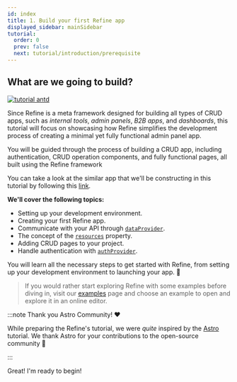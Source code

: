 ```yaml
---
id: index
title: 1. Build your first Refine app
displayed_sidebar: mainSidebar
tutorial:
  order: 0
  prev: false
  next: tutorial/introduction/prerequisite
---
```


## What are we going to build?

 <div className="centered-image"  >
<a href="https://refine.new/preview/a4f6eb83-2dd7-453b-b26a-4d3f48eeb543">
  <img style={{alignSelf:"center"}}  src="https://refine.ams3.cdn.digitaloceanspaces.com/website/static/tutorial/tutorial-generic-app.png" alt="tutorial antd" />
  </a>
</div>

Since Refine is a meta framework designed for building all types of CRUD apps, such as _internal tools_, _admin panels_, _B2B apps_, and _dashboards_, this tutorial will focus on showcasing how Refine simplifies the development process of creating a minimal yet fully functional admin panel app.

You will be guided through the process of building a CRUD app, including authentication, CRUD operation components, and fully functional pages, all built using the Refine framework

You can take a look at the similar app that we'll be constructing in this tutorial by following this [link](https://refine.new/preview/a4f6eb83-2dd7-453b-b26a-4d3f48eeb543).

**We'll cover the following topics:**

- Setting up your development environment.
- Creating your first Refine app.
- Communicate with your API through [`dataProvider`](/docs/data/data-provider).
- The concept of the [`resources`](/docs/core/refine-component#resources) property.
- Adding CRUD pages to your project.
- Handle authentication with [`authProvider`](https://refine.dev/docs/tutorial/understanding-authprovider/index/).

You will learn all the necessary steps to get started with Refine, from setting up your development environment to launching your app. 🚀

> If you would rather start exploring Refine with some examples before diving in, visit our [examples](/docs/examples/) page and choose an example to open and explore it in an online editor.

:::note Thank you Astro Community! ❤️

While preparing the Refine's tutorial, we were _quite_ inspired by the [Astro](https://astro.build/) tutorial. We thank Astro for your contributions to the open-source community 🎉

:::

<Checklist>

<ChecklistItem id="looks-great">
Great! I'm ready to begin!
</ChecklistItem>

</Checklist>
